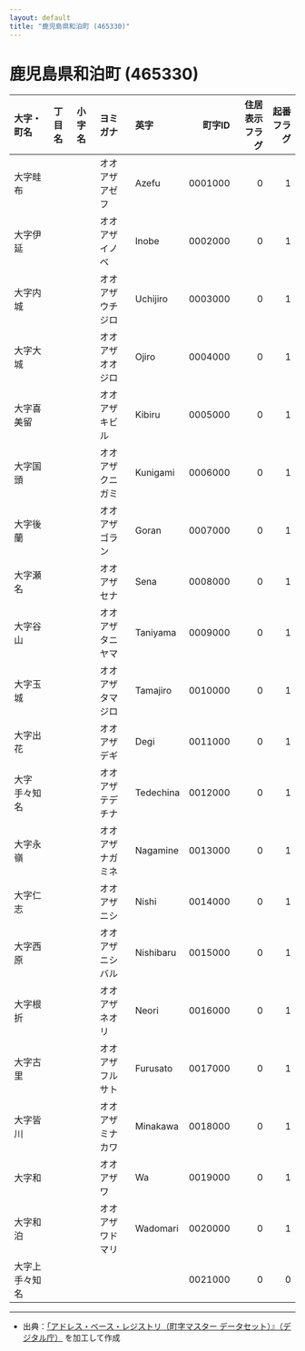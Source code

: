 ```yaml
---
layout: default
title: "鹿児島県和泊町 (465330)"
---
```


# 鹿児島県和泊町 (465330)

| 大字・町名 | 丁目名 | 小字名 | ヨミガナ | 英字 | 町字ID | 住居表示フラグ | 起番フラグ |
|:--------|:------|:------|:-----------------|:---------------------|--------:|----------:|--------:|
| 大字畦布 |  |  | オオアザアゼフ | Azefu | 0001000 | 0 | 1 |
| 大字伊延 |  |  | オオアザイノベ | Inobe | 0002000 | 0 | 1 |
| 大字内城 |  |  | オオアザウチジロ | Uchijiro | 0003000 | 0 | 1 |
| 大字大城 |  |  | オオアザオオジロ | Ojiro | 0004000 | 0 | 1 |
| 大字喜美留 |  |  | オオアザキビル | Kibiru | 0005000 | 0 | 1 |
| 大字国頭 |  |  | オオアザクニガミ | Kunigami | 0006000 | 0 | 1 |
| 大字後蘭 |  |  | オオアザゴラン | Goran | 0007000 | 0 | 1 |
| 大字瀬名 |  |  | オオアザセナ | Sena | 0008000 | 0 | 1 |
| 大字谷山 |  |  | オオアザタニヤマ | Taniyama | 0009000 | 0 | 1 |
| 大字玉城 |  |  | オオアザタマジロ | Tamajiro | 0010000 | 0 | 1 |
| 大字出花 |  |  | オオアザデギ | Degi | 0011000 | 0 | 1 |
| 大字手々知名 |  |  | オオアザテデチナ | Tedechina | 0012000 | 0 | 1 |
| 大字永嶺 |  |  | オオアザナガミネ | Nagamine | 0013000 | 0 | 1 |
| 大字仁志 |  |  | オオアザニシ | Nishi | 0014000 | 0 | 1 |
| 大字西原 |  |  | オオアザニシバル | Nishibaru | 0015000 | 0 | 1 |
| 大字根折 |  |  | オオアザネオリ | Neori | 0016000 | 0 | 1 |
| 大字古里 |  |  | オオアザフルサト | Furusato | 0017000 | 0 | 1 |
| 大字皆川 |  |  | オオアザミナカワ | Minakawa | 0018000 | 0 | 1 |
| 大字和 |  |  | オオアザワ | Wa | 0019000 | 0 | 1 |
| 大字和泊 |  |  | オオアザワドマリ | Wadomari | 0020000 | 0 | 1 |
| 大字上手々知名 |  |  |  |  | 0021000 | 0 | 0 |

---

- 出典：[「アドレス・ベース・レジストリ（町字マスター データセット）』（デジタル庁）](https://www.digital.go.jp/policies/base_registry_address/) を加工して作成